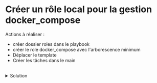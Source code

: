 # Créer un rôle local pour la gestion docker_compose

Actions à réaliser :
- créer dossier roles dans le playbook
- créer le role docker_compose avec l'arborescence minimum
- Déplacer le template
- Créer les tâches dans le main

<br>

<details>

<summary>Solution</summary>

## Actions 

Créer le dossier roles local
```plain
mkdir -p playbook/roles
```{{exec}}

Créer le dossier roles docker_compose avec son arborescence minimale :
```plain
mkdir -p playbook/roles/docker_compose
```{{exec}}
```plain
mkdir -p playbook/roles/docker_compose/tasks
```{{exec}}
```plain
mkdir -p playbook/roles/docker_compose/templates
```{{exec}}

Déplacer le template dans le bon dossier et supprimer le dossier inutile du playbook :
```plain
mv playbook/templates/docker-compose.yml.j2 playbook/roles/docker_compose/templates/
```{{exec}}
```plain
rm -Rf playbook/templates
```{{exec}}

Créer le fichier de taches pour la gestion du docker_compose :
```plain
touch playbook/roles/docker_compose/tasks/main.yml
```{{exec}}

Editer pour y mettre les actions nécessaire
```plain
---

# Ce fichier gère les actions à réaliser sur la machine locale
- name: template lab
  ansible.builtin.template:
    src: docker-compose.yml.j2
    dest: /root/docker-compose.yml
    owner: root
    group: root
    mode: '0644'

- name: creation lab
  community.docker.docker_compose:
    project_src: fablab
    files:
    - /root/docker-compose.yml

```

</details>
